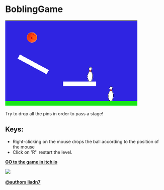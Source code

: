 # BoblingGame

![](https://github.com/LIADN7/BoblingGame/blob/main/Assets/img/Cover.png)

Try to drop all the pins in order to pass a stage!

## Keys:
* Right-clicking on the mouse drops the ball according to the position of the mouse
* Click on 'R'' restart the level.

**[GO to the game in itch io](https://liadn7.itch.io/bowlingfield)**

![](https://github.com/LIADN7/BoblingGame/blob/main/Assets/img/aaaa%2000_00_00-00_00_30.gif)


**[@authors liadn7](https://github.com/liadn7)**


